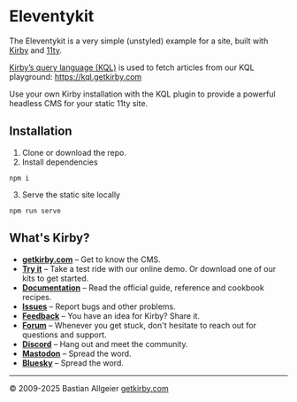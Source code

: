 # Eleventykit

The Eleventykit is a very simple (unstyled) example for a site, built with [Kirby](https://getkirby.com) and [11ty](https://11ty.dev).

[Kirby’s query language (KQL)](https://github.com/getkirby/kql) is used to fetch articles from our KQL playground: https://kql.getkirby.com

Use your own Kirby installation with the KQL plugin to provide a powerful headless CMS for your static 11ty site.

## Installation

1. Clone or download the repo. 
2. Install dependencies
```
npm i
```
3. Serve the static site locally 
```
npm run serve
```

## What's Kirby?

-   **[getkirby.com](https://getkirby.com)** – Get to know the CMS.
-   **[Try it](https://getkirby.com/try)** – Take a test ride with our online demo. Or download one of our kits to get started.
-   **[Documentation](https://getkirby.com/docs/guide)** – Read the official guide, reference and cookbook recipes.
-   **[Issues](https://github.com/getkirby/kirby/issues)** – Report bugs and other problems.
-   **[Feedback](https://feedback.getkirby.com)** – You have an idea for Kirby? Share it.
-   **[Forum](https://forum.getkirby.com)** – Whenever you get stuck, don't hesitate to reach out for questions and support.
-   **[Discord](https://chat.getkirby.com)** – Hang out and meet the community.
-   **[Mastodon](https://mastodon.social/@getkirby)** – Spread the word.
-   **[Bluesky](https://bsky.app/profile/getkirby.com)** – Spread the word.

---

© 2009-2025 Bastian Allgeier
[getkirby.com](https://getkirby.com)
